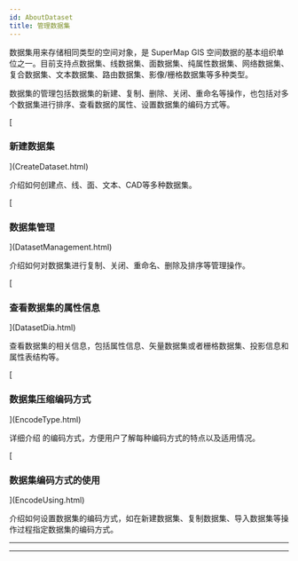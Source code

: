 ```yaml
---
id: AboutDataset
title: 管理数据集  
---  
```

数据集用来存储相同类型的空间对象，是 SuperMap GIS
空间数据的基本组织单位之一。目前支持点数据集、线数据集、面数据集、纯属性数据集、网络数据集、复合数据集、文本数据集、路由数据集、影像/栅格数据集等多种类型。

数据集的管理包括数据集的新建、复制、删除、关闭、重命名等操作，也包括对多个数据集进行排序、查看数据的属性、设置数据集的编码方式等。

[

### 新建数据集

](CreateDataset.html)

介绍如何创建点、线、面、文本、CAD等多种数据集。

[

### 数据集管理

](DatasetManagement.html)

介绍如何对数据集进行复制、关闭、重命名、删除及排序等管理操作。

[

### 查看数据集的属性信息

](DatasetDia.html)

查看数据集的相关信息，包括属性信息、矢量数据集或者栅格数据集、投影信息和属性表结构等。

[

### 数据集压缩编码方式

](EncodeType.html)

详细介绍  的编码方式，方便用户了解每种编码方式的特点以及适用情况。

[

### 数据集编码方式的使用

](EncodeUsing.html)

介绍如何设置数据集的编码方式，如在新建数据集、复制数据集、导入数据集等操作过程指定数据集的编码方式。

* * *

[](http://www.supermap.com)  
  
---


